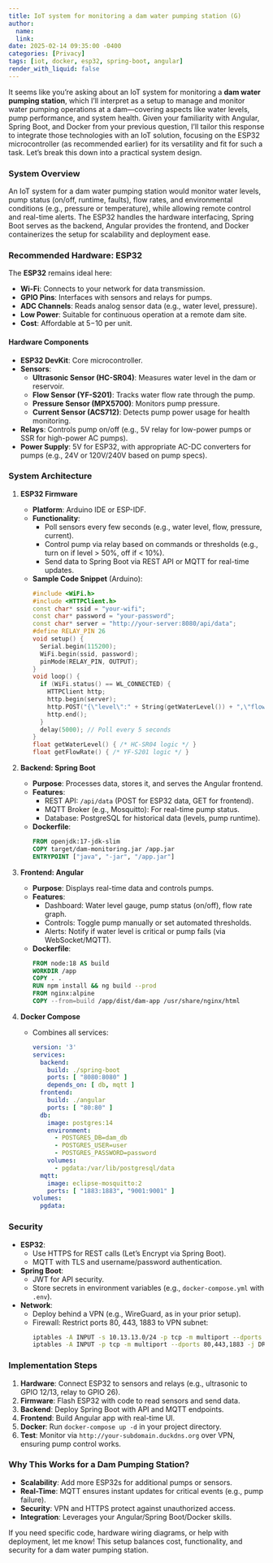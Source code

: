 ```yaml
---
title: IoT system for monitoring a dam water pumping station (G)
author:
  name: 
  link: 
date: 2025-02-14 09:35:00 -0400
categories: [Privacy]
tags: [iot, docker, esp32, spring-boot, angular]
render_with_liquid: false
---
```


It seems like you’re asking about an IoT system for monitoring a **dam water pumping station**, which I’ll interpret as a setup to manage and monitor water pumping operations at a dam—covering aspects like water levels, pump performance, and system health. Given your familiarity with Angular, Spring Boot, and Docker from your previous question, I’ll tailor this response to integrate those technologies with an IoT solution, focusing on the ESP32 microcontroller (as recommended earlier) for its versatility and fit for such a task. Let’s break this down into a practical system design.

### System Overview
An IoT system for a dam water pumping station would monitor water levels, pump status (on/off, runtime, faults), flow rates, and environmental conditions (e.g., pressure or temperature), while allowing remote control and real-time alerts. The ESP32 handles the hardware interfacing, Spring Boot serves as the backend, Angular provides the frontend, and Docker containerizes the setup for scalability and deployment ease.

### Recommended Hardware: ESP32
The **ESP32** remains ideal here:
- **Wi-Fi**: Connects to your network for data transmission.
- **GPIO Pins**: Interfaces with sensors and relays for pumps.
- **ADC Channels**: Reads analog sensor data (e.g., water level, pressure).
- **Low Power**: Suitable for continuous operation at a remote dam site.
- **Cost**: Affordable at $5-$10 per unit.

#### Hardware Components
- **ESP32 DevKit**: Core microcontroller.
- **Sensors**:
  - **Ultrasonic Sensor (HC-SR04)**: Measures water level in the dam or reservoir.
  - **Flow Sensor (YF-S201)**: Tracks water flow rate through the pump.
  - **Pressure Sensor (MPX5700)**: Monitors pump pressure.
  - **Current Sensor (ACS712)**: Detects pump power usage for health monitoring.
- **Relays**: Controls pump on/off (e.g., 5V relay for low-power pumps or SSR for high-power AC pumps).
- **Power Supply**: 5V for ESP32, with appropriate AC-DC converters for pumps (e.g., 24V or 120V/240V based on pump specs).

### System Architecture

1. **ESP32 Firmware**
   - **Platform**: Arduino IDE or ESP-IDF.
   - **Functionality**:
     - Poll sensors every few seconds (e.g., water level, flow, pressure, current).
     - Control pump via relay based on commands or thresholds (e.g., turn on if level > 50%, off if < 10%).
     - Send data to Spring Boot via REST API or MQTT for real-time updates.
   - **Sample Code Snippet** (Arduino):
     ```cpp
     #include <WiFi.h>
     #include <HTTPClient.h>
     const char* ssid = "your-wifi";
     const char* password = "your-password";
     const char* server = "http://your-server:8080/api/data";
     #define RELAY_PIN 26
     void setup() {
       Serial.begin(115200);
       WiFi.begin(ssid, password);
       pinMode(RELAY_PIN, OUTPUT);
     }
     void loop() {
       if (WiFi.status() == WL_CONNECTED) {
         HTTPClient http;
         http.begin(server);
         http.POST("{\"level\":" + String(getWaterLevel()) + ",\"flow\":" + String(getFlowRate()) + "}");
         http.end();
       }
       delay(5000); // Poll every 5 seconds
     }
     float getWaterLevel() { /* HC-SR04 logic */ }
     float getFlowRate() { /* YF-S201 logic */ }
     ```

2. **Backend: Spring Boot**
   - **Purpose**: Processes data, stores it, and serves the Angular frontend.
   - **Features**:
     - REST API: `/api/data` (POST for ESP32 data, GET for frontend).
     - MQTT Broker (e.g., Mosquitto): For real-time pump status.
     - Database: PostgreSQL for historical data (levels, pump runtime).
   - **Dockerfile**:
     ```dockerfile
     FROM openjdk:17-jdk-slim
     COPY target/dam-monitoring.jar /app.jar
     ENTRYPOINT ["java", "-jar", "/app.jar"]
     ```

3. **Frontend: Angular**
   - **Purpose**: Displays real-time data and controls pumps.
   - **Features**:
     - Dashboard: Water level gauge, pump status (on/off), flow rate graph.
     - Controls: Toggle pump manually or set automated thresholds.
     - Alerts: Notify if water level is critical or pump fails (via WebSocket/MQTT).
   - **Dockerfile**:
     ```dockerfile
     FROM node:18 AS build
     WORKDIR /app
     COPY . .
     RUN npm install && ng build --prod
     FROM nginx:alpine
     COPY --from=build /app/dist/dam-app /usr/share/nginx/html
     ```

4. **Docker Compose**
   - Combines all services:
     ```yaml
     version: '3'
     services:
       backend:
         build: ./spring-boot
         ports: [ "8080:8080" ]
         depends_on: [ db, mqtt ]
       frontend:
         build: ./angular
         ports: [ "80:80" ]
       db:
         image: postgres:14
         environment:
           - POSTGRES_DB=dam_db
           - POSTGRES_USER=user
           - POSTGRES_PASSWORD=password
         volumes:
           - pgdata:/var/lib/postgresql/data
       mqtt:
         image: eclipse-mosquitto:2
         ports: [ "1883:1883", "9001:9001" ]
     volumes:
       pgdata:
     ```

### Security
- **ESP32**:
  - Use HTTPS for REST calls (Let’s Encrypt via Spring Boot).
  - MQTT with TLS and username/password authentication.
- **Spring Boot**:
  - JWT for API security.
  - Store secrets in environment variables (e.g., `docker-compose.yml` with `.env`).
- **Network**:
  - Deploy behind a VPN (e.g., WireGuard, as in your prior setup).
  - Firewall: Restrict ports 80, 443, 1883 to VPN subnet:
    ```bash
    iptables -A INPUT -s 10.13.13.0/24 -p tcp -m multiport --dports 80,443,1883 -j ACCEPT
    iptables -A INPUT -p tcp -m multiport --dports 80,443,1883 -j DROP
    ```

### Implementation Steps
1. **Hardware**: Connect ESP32 to sensors and relays (e.g., ultrasonic to GPIO 12/13, relay to GPIO 26).
2. **Firmware**: Flash ESP32 with code to read sensors and send data.
3. **Backend**: Deploy Spring Boot with API and MQTT endpoints.
4. **Frontend**: Build Angular app with real-time UI.
5. **Docker**: Run `docker-compose up -d` in your project directory.
6. **Test**: Monitor via `http://your-subdomain.duckdns.org` over VPN, ensuring pump control works.

### Why This Works for a Dam Pumping Station?
- **Scalability**: Add more ESP32s for additional pumps or sensors.
- **Real-Time**: MQTT ensures instant updates for critical events (e.g., pump failure).
- **Security**: VPN and HTTPS protect against unauthorized access.
- **Integration**: Leverages your Angular/Spring Boot/Docker skills.

If you need specific code, hardware wiring diagrams, or help with deployment, let me know! This setup balances cost, functionality, and security for a dam water pumping station.